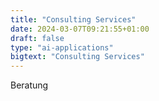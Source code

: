 ```yaml
---
title: "Consulting Services"
date: 2024-03-07T09:21:55+01:00
draft: false
type: "ai-applications"
bigtext: "Consulting Services"
---
```

Beratung